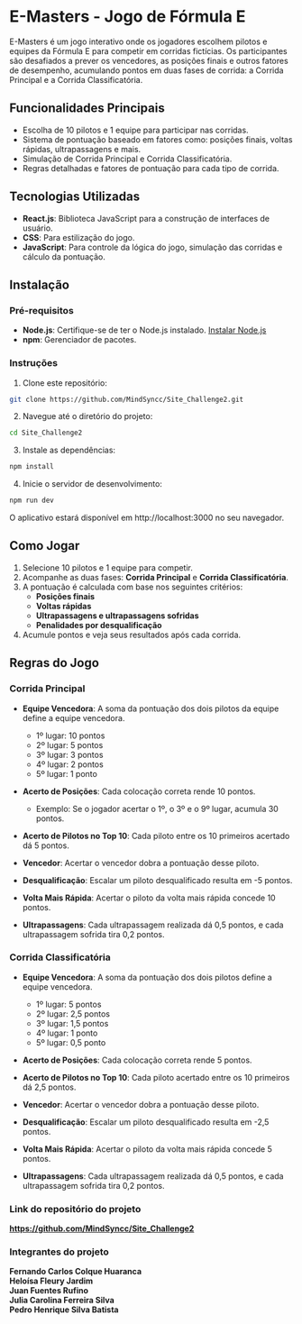# E-Masters - Jogo de Fórmula E

E-Masters é um jogo interativo onde os jogadores escolhem pilotos e equipes da Fórmula E para competir em corridas fictícias. Os participantes são desafiados a prever os vencedores, as posições finais e outros fatores de desempenho, acumulando pontos em duas fases de corrida: a Corrida Principal e a Corrida Classificatória.

## Funcionalidades Principais
- Escolha de 10 pilotos e 1 equipe para participar nas corridas.
- Sistema de pontuação baseado em fatores como: posições finais, voltas rápidas, ultrapassagens e mais.
- Simulação de Corrida Principal e Corrida Classificatória.
- Regras detalhadas e fatores de pontuação para cada tipo de corrida.

## Tecnologias Utilizadas
- **React.js**: Biblioteca JavaScript para a construção de interfaces de usuário.
- **CSS**: Para estilização do jogo.
- **JavaScript**: Para controle da lógica do jogo, simulação das corridas e cálculo da pontuação.

## Instalação

### Pré-requisitos
- **Node.js**: Certifique-se de ter o Node.js instalado. [Instalar Node.js](https://nodejs.org/)
- **npm**: Gerenciador de pacotes.

### Instruções
1. Clone este repositório:

```bash
git clone https://github.com/MindSyncc/Site_Challenge2.git
```

2. Navegue até o diretório do projeto:

```bash
cd Site_Challenge2
```

3. Instale as dependências:
```bash
npm install
```

4. Inicie o servidor de desenvolvimento:
```bash
npm run dev
```

O aplicativo estará disponível em http://localhost:3000 no seu navegador.

## Como Jogar

1. Selecione 10 pilotos e 1 equipe para competir.
2. Acompanhe as duas fases: **Corrida Principal** e **Corrida Classificatória**.
3. A pontuação é calculada com base nos seguintes critérios:
   - **Posições finais**
   - **Voltas rápidas**
   - **Ultrapassagens e ultrapassagens sofridas**
   - **Penalidades por desqualificação**
4. Acumule pontos e veja seus resultados após cada corrida.


## Regras do Jogo

### Corrida Principal

- **Equipe Vencedora**: A soma da pontuação dos dois pilotos da equipe define a equipe vencedora.
  - 1º lugar: 10 pontos
  - 2º lugar: 5 pontos
  - 3º lugar: 3 pontos
  - 4º lugar: 2 pontos
  - 5º lugar: 1 ponto

- **Acerto de Posições**: Cada colocação correta rende 10 pontos.
  - Exemplo: Se o jogador acertar o 1º, o 3º e o 9º lugar, acumula 30 pontos.

- **Acerto de Pilotos no Top 10**: Cada piloto entre os 10 primeiros acertado dá 5 pontos.

- **Vencedor**: Acertar o vencedor dobra a pontuação desse piloto.

- **Desqualificação**: Escalar um piloto desqualificado resulta em -5 pontos.

- **Volta Mais Rápida**: Acertar o piloto da volta mais rápida concede 10 pontos.

- **Ultrapassagens**: Cada ultrapassagem realizada dá 0,5 pontos, e cada ultrapassagem sofrida tira 0,2 pontos.

### Corrida Classificatória

- **Equipe Vencedora**: A soma da pontuação dos dois pilotos define a equipe vencedora.
  - 1º lugar: 5 pontos
  - 2º lugar: 2,5 pontos
  - 3º lugar: 1,5 pontos
  - 4º lugar: 1 ponto
  - 5º lugar: 0,5 ponto

- **Acerto de Posições**: Cada colocação correta rende 5 pontos.

- **Acerto de Pilotos no Top 10**: Cada piloto acertado entre os 10 primeiros dá 2,5 pontos.

- **Vencedor**: Acertar o vencedor dobra a pontuação desse piloto.

- **Desqualificação**: Escalar um piloto desqualificado resulta em -2,5 pontos.

- **Volta Mais Rápida**: Acertar o piloto da volta mais rápida concede 5 pontos.

- **Ultrapassagens**: Cada ultrapassagem realizada dá 0,5 pontos, e cada ultrapassagem sofrida tira 0,2 pontos.

### Link do repositório do projeto

**https://github.com/MindSyncc/Site_Challenge2​**

### Integrantes do projeto

**Fernando Carlos Colque Huaranca​**  
​
**Heloísa Fleury Jardim**  
​
**Juan Fuentes Rufino**  
**Julia Carolina Ferreira Silva**  
**Pedro Henrique Silva Batista**  
